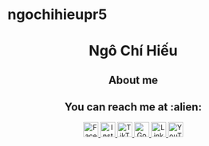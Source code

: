# ngochihieupr5
# <p align="center">Ngô Chí Hiếu</p>

<h2 align="center">About me</h2>

<h2 align="center">You can reach me at :alien:</h2>

<p align="center">
  <a href="https://www.facebook.com/hieu.ngo.chi.773">
    <img src="https://www.vectorlogo.zone/logos/facebook/facebook-official.svg" alt="Facebook" height="30" width="30">
  </a>
  
  <a href="https://www.instagram.com/_chihieu.59/">
    <img src="https://www.vectorlogo.zone/logos/instagram/instagram-icon.svg" alt="Instagram" height="30" width="30">
  </a>
  
  <a href="https://www.tiktok.com/@_chihieu.59/">
    <img src="https://raw.githubusercontent.com/gilbarbara/logos/master/logos/tiktok-icon.svg" alt="TikTok" height="30" width="30">
  </a>
  
  <a href="mailto:hieungochi2006@gmail.com">
    <img src="https://www.vectorlogo.zone/logos/google/google-icon.svg" alt="Google" height="30" width="30">
  </a>
  
  <a href="linkedin.com/in/ngô-chí-hiếu-54443122a">
    <img src="https://www.vectorlogo.zone/logos/linkedin/linkedin-icon.svg" alt="Linkedin" height="30" width="30">
  </a>
  
  <a href="https://www.youtube.com/channel/UCw-_-lpkMGW_7Pq7Sqr5zRw">
    <img src="https://www.vectorlogo.zone/logos/youtube/youtube-icon.svg" alt="YouTube" height="30" width="30">
  </a>
</p>


